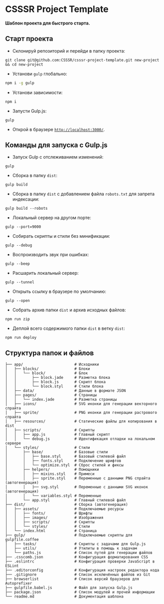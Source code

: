 # CSSSR Project Template
**Шаблон проекта для быстрого старта.**

## Старт проекта

* Склонируй репозиторий и перейди в папку проекта:

```
git clone git@github.com:CSSSR/csssr-project-template.git new-project && cd new-project
```

* Установи `gulp` глобально:

```bash
npm i -g gulp
```

* Установи зависимости:

```
npm i
```

* Запусти Gulp.js:

```
gulp
```

* Открой в браузере [`http://localhost:3000/`](http://localhost:3000/).

## Команды для запуска с Gulp.js

* Запуск Gulp с отслеживанием изменений:

```
gulp
```

* Сборка в папку `dist`:

```
gulp build
```

* Сборка в папку `dist` с добавлением файла `robots.txt` для запрета индексации:

```
gulp build --robots
```

* Локальный сервер на другом порте:

```
gulp --port=9000
```

* Собирать скрипты и стили без минификации:

```
gulp --debug
```

* Воспроизводить звук при ошибках:

```
gulp --beep
```

* Расшарить локальный сервер:

```
gulp --tunnel
```

* Открыть ссылку в браузере по умолчанию:

```
gulp --open
```

* Собрать архив папки `dist` и архив исходных файлов:

```
npm run zip
```

* Деплой всего содержимого папки `dist` в ветку `dist`:

```
npm run deploy
```

## Структура папок и файлов

```
├── app/                       # Исходники
│   ├── blocks/                # Блоки
│   │   └── block/             # Блок
│   │       ├── block.jade     # Разметка блока
│   │       ├── block.js       # Скрипт блока
│   │       └── block.styl     # Стили блока
│   ├── data/                  # Данные в формате JSON
│   ├── pages/                 # Страницы
│   │   └── index.jade         # Разметка страницы
│   ├── icons/                 # SVG иконки для генерации векторного спрайта
│   ├── sprite/                # PNG иконки для генерации растрового спрайта
│   ├── resources/             # Статические файлы для копирования в dist
│   ├── scripts/               # Скрипты
│   │   ├── app.js             # Главный скрипт
│   │   └── debug.js           # Идентификация отладки на локальном сервере
│   └── styles/                # Стили
│       ├── base/              # Базовые стили
│       │   ├── base.styl      # Базовый стилевой файл
│       │   ├── fonts.styl     # Подключение шрифтов
│       │   └── optimize.styl  # Сброс стилей и фиксы
│       ├── helpers/           # Помощники
│       │   ├── mixins.styl    # Примеси
│       │   ├── sprite.styl    # Переменные с данными PNG спрайта (автогенерация)
│       │   ├── svg.styl       # Переменные с данными SVG иконок (автогенерация)
│       │   └── variables.styl # Переменные
│       └── app.styl           # Главный стилевой файл
├── dist/                      # Сборка (автогенерация)
│   ├── assets/                # Подключаемые ресурсы
│   │   ├── fonts/             # Шрифты
│   │   ├── images/            # Изображения
│   │   ├── scripts/           # Скрипты
│   │   └── styles/            # Стили
│   └── index.html             # Страница
├── gulp/                      # Подключаемые скрипты для gulpfile.coffee
│   ├── tasks/                 # Скрипты с задачами для Gulp.js
│   ├── utils/                 # Утилиты в помощь к задачам
│   └── paths.js               # Список путей для генерации файлов
├── .csscomb.json              # Конфигурация форматирования CSS
├── .eslintrc                  # Конфигурация проверки JavaScript в ESLint
├── .editorconfig              # Конфигурация настроек редактора кода
├── .gitignore                 # Список исключённых файлов из Git
├── browserlist                # Список версий браузеров для Autoprefixer
├── gulpfile.babel.js          # Файл для запуска Gulp.js
├── package.json               # Список модулей и прочей информации
└── readme.md                  # Документация шаблона
```
